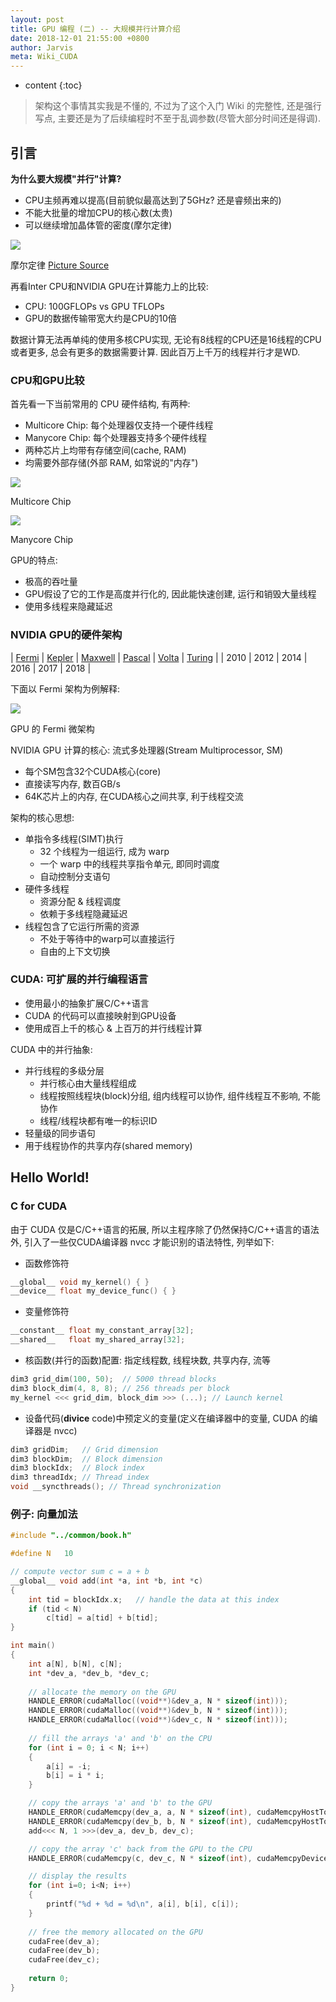```yaml
---
layout: post
title: GPU 编程 (二) -- 大规模并行计算介绍
date: 2018-12-01 21:55:00 +0800
author: Jarvis
meta: Wiki_CUDA
---
```


* content
{:toc}

> 架构这个事情其实我是不懂的, 不过为了这个入门 Wiki 的完整性, 还是强行写点, 主要还是为了后续编程时不至于乱调参数(尽管大部分时间还是得调).

## 引言

**为什么要大规模"并行"计算?**

* CPU主频再难以提高(目前貌似最高达到了5GHz? 还是睿频出来的)
* 不能大批量的增加CPU的核心数(太贵)
* 可以继续增加晶体管的密度(摩尔定律)

<div class="polaroid">
    <img class="cool-img" src="https://upload.wikimedia.org/wikipedia/commons/9/9d/Moore%27s_Law_Transistor_Count_1971-2016.png" Moores Low/>
    <div class="container">
        <p>摩尔定律 <a href="https://en.wikipedia.org/wiki/Moore%27s_law">Picture Source</a></p>
    </div>
</div>

再看Inter CPU和NVIDIA GPU在计算能力上的比较:

* CPU: 100GFLOPs vs GPU TFLOPs
* GPU的数据传输带宽大约是CPU的10倍

数据计算无法再单纯的使用多核CPU实现, 无论有8线程的CPU还是16线程的CPU或者更多, 总会有更多的数据需要计算. 因此百万上千万的线程并行才是WD.

### CPU和GPU比较

首先看一下当前常用的 CPU 硬件结构, 有两种:

* Multicore Chip: 每个处理器仅支持一个硬件线程
* Manycore Chip: 每个处理器支持多个硬件线程
* 两种芯片上均带有存储空间(cache, RAM)
* 均需要外部存储(外部 RAM, 如常说的"内存")

<div class="polaroid">
    <img class="cool-img" src="/images/CUDA/CPU1.jpg" CPU1/>
    <div class="container">
        <p>Multicore Chip</p>
    </div>
</div>

<div class="polaroid">
    <img class="cool-img" src="/images/CUDA/CPU2.jpg" CPU2/>
    <div class="container">
        <p>Manycore Chip</p>
    </div>
</div>

GPU的特点:

* 极高的吞吐量
* GPU假设了它的工作是高度并行化的, 因此能快速创建, 运行和销毁大量线程
* 使用多线程来隐藏延迟

### NVIDIA GPU的硬件架构

| [Fermi](https://www.nvidia.com/content/PDF/fermi_white_papers/NVIDIA_Fermi_Compute_Architecture_Whitepaper.pdf) | [Kepler](http://poli.cs.vsb.cz/edu/apps/cuda/NVIDIA_Kepler_microarchitecture.pdf) | [Maxwell](https://international.download.nvidia.com/geforce-com/international/pdfs/GeForce-GTX-750-Ti-Whitepaper.pdf) | [Pascal](https://images.nvidia.com/content/pdf/tesla/whitepaper/pascal-architecture-whitepaper.pdf) | [Volta](https://images.nvidia.com/content/volta-architecture/pdf/volta-architecture-whitepaper.pdf) | [Turing](https://www.nvidia.com/content/dam/en-zz/Solutions/design-visualization/technologies/turing-architecture/NVIDIA-Turing-Architecture-Whitepaper.pdf) |
| 2010 | 2012 | 2014 | 2016 | 2017 | 2018 |

下面以 Fermi 架构为例解释:

<div class="polaroid-script">
    <img class="cool-img" src="/images/CUDA/GPU1.jpg" GPU1/>
    <div class="container">
        <p>GPU 的 Fermi 微架构</p>
    </div>
</div>

NVIDIA GPU 计算的核心: 流式多处理器(Stream Multiprocessor, SM)

* 每个SM包含32个CUDA核心(core)
* 直接读写内存, 数百GB/s
* 64K芯片上的内存, 在CUDA核心之间共享, 利于线程交流

架构的核心思想:

* 单指令多线程(SIMT)执行
  * 32 个线程为一组运行, 成为 warp
  * 一个 warp 中的线程共享指令单元, 即同时调度
  * 自动控制分支语句
* 硬件多线程
  * 资源分配 & 线程调度
  * 依赖于多线程隐藏延迟
* 线程包含了它运行所需的资源
  * 不处于等待中的warp可以直接运行
  * 自由的上下文切换


### CUDA: 可扩展的并行编程语言

* 使用最小的抽象扩展C/C++语言
* CUDA 的代码可以直接映射到GPU设备
* 使用成百上千的核心 & 上百万的并行线程计算

CUDA 中的并行抽象:

* 并行线程的多级分层
  * 并行核心由大量线程组成
  * 线程按照线程块(block)分组, 组内线程可以协作, 组件线程互不影响, 不能协作
  * 线程/线程块都有唯一的标识ID
* 轻量级的同步语句
* 用于线程协作的共享内存(shared memory)


## Hello World!

### C for CUDA

由于 CUDA 仅是C/C++语言的拓展, 所以主程序除了仍然保持C/C++语言的语法外, 引入了一些仅CUDA编译器 nvcc 才能识别的语法特性, 列举如下:

* 函数修饰符

```cpp
__global__ void my_kernel() { } 
__device__ float my_device_func() { } 
```

* 变量修饰符

```cpp
__constant__ float my_constant_array[32]; 
__shared__   float my_shared_array[32]; 
```

* 核函数(并行的函数)配置: 指定线程数, 线程块数, 共享内存, 流等

```cpp
dim3 grid_dim(100, 50);  // 5000 thread blocks  
dim3 block_dim(4, 8, 8); // 256 threads per block  
my_kernel <<< grid_dim, block_dim >>> (...); // Launch kernel 
```

* 设备代码(__divice__ code)中预定义的变量(定义在编译器中的变量, CUDA 的编译器是 nvcc)

```cpp
dim3 gridDim;   // Grid dimension 
dim3 blockDim;  // Block dimension 
dim3 blockIdx;  // Block index 
dim3 threadIdx; // Thread index 
void __syncthreads(); // Thread synchronization
```

### 例子: 向量加法

```cpp
#include "../common/book.h"

#define N   10

// compute vector sum c = a + b 
__global__ void add(int *a, int *b, int *c)
{
    int tid = blockIdx.x;   // handle the data at this index    
    if (tid < N)
        c[tid] = a[tid] + b[tid]; 
}

int main() 
{     
    int a[N], b[N], c[N];    
    int *dev_a, *dev_b, *dev_c;
    
    // allocate the memory on the GPU    
    HANDLE_ERROR(cudaMalloc((void**)&dev_a, N * sizeof(int)));    
    HANDLE_ERROR(cudaMalloc((void**)&dev_b, N * sizeof(int)));    
    HANDLE_ERROR(cudaMalloc((void**)&dev_c, N * sizeof(int)));
    
    // fill the arrays 'a' and 'b' on the CPU
    for (int i = 0; i < N; i++) 
    {
        a[i] = -i;
        b[i] = i * i;
    }

    // copy the arrays 'a' and 'b' to the GPU
    HANDLE_ERROR(cudaMemcpy(dev_a, a, N * sizeof(int), cudaMemcpyHostToDevice));
    HANDLE_ERROR(cudaMemcpy(dev_b, b, N * sizeof(int), cudaMemcpyHostToDevice));
    add<<< N, 1 >>>(dev_a, dev_b, dev_c);

    // copy the array 'c' back from the GPU to the CPU
    HANDLE_ERROR(cudaMemcpy(c, dev_c, N * sizeof(int), cudaMemcpyDeviceToHost));

    // display the results
    for (int i=0; i<N; i++)
    {
        printf("%d + %d = %d\n", a[i], b[i], c[i]);
    }
    
    // free the memory allocated on the GPU
    cudaFree(dev_a);
    cudaFree(dev_b);
    cudaFree(dev_c);
    
    return 0;
}
```
